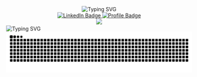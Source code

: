 
<div align="center">
    <img style="" src="https://readme-typing-svg.demolab.com?font=Fira+Code&weight=700&size=25&pause=1000&center=true&vCenter=true&random=true&width=435&lines=Hello%2C+World!;Hi+👋+I+am+Shivanshu Sinha;I+am+a+Developer" alt="Typing SVG" />
</div>
<div 
class="sketchfab-embed-wrapper" 
align="center" >
    <a href="https://www.linkedin.com/in/shivanshu-suraj">
        <img src="https://img.shields.io/badge/LinkedIn-blue?style=for-the-badge&logo=linkedin&logoColor=white" alt="LinkedIn Badge"/>
    </a>
    <a href="https://CodeWithShivanshu.github.io/CodeWithShivanshu/">
        <img src="https://img.shields.io/badge/Profile%20Visitors-172B4D?style=for-the-badge&logo=Opsgenie&logoColor=white" alt="Profile Badge"/>
    </a>
    <div align="center">
        <a href="https://github.com/CodeWithShivanshu">
            <img src="https://github-readme-streak-stats.herokuapp.com/?user=CodeWithShivanshu&hide_border=true&card_width=338&theme=transparent" />
        </a>
    </div>

</div>
    <img style="" src="https://readme-typing-svg.demolab.com?font=Fira+Code&weight=600&size=20&pause=900&center=true&vCenter=true&random=true&width=400&lines=My+Contributions+in+the+last+year" alt="Typing SVG" />
<img src="https://raw.githubusercontent.com/CodeWithShivanshu/CodeWithShivanshu/output/snake.svg" alt="Snake animation" />



